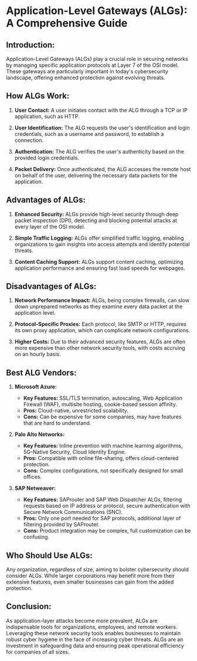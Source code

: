 # Application-Level Gateways (ALGs): A Comprehensive Guide

## Introduction:

Application-Level Gateways (ALGs) play a crucial role in securing networks by managing specific application protocols at Layer 7 of the OSI model. These gateways are particularly important in today's cybersecurity landscape, offering enhanced protection against evolving threats.

## How ALGs Work:

1. **User Contact:** A user initiates contact with the ALG through a TCP or IP application, such as HTTP.

2. **User Identification:** The ALG requests the user's identification and login credentials, such as a username and password, to establish a connection.

3. **Authentication:** The ALG verifies the user's authenticity based on the provided login credentials.

4. **Packet Delivery:** Once authenticated, the ALG accesses the remote host on behalf of the user, delivering the necessary data packets for the application.

## Advantages of ALGs:

1. **Enhanced Security:** ALGs provide high-level security through deep packet inspection (DPI), detecting and blocking potential attacks at every layer of the OSI model.

2. **Simple Traffic Logging:** ALGs offer simplified traffic logging, enabling organizations to gain insights into access attempts and identify potential threats.

3. **Content Caching Support:** ALGs support content caching, optimizing application performance and ensuring fast load speeds for webpages.

## Disadvantages of ALGs:

1. **Network Performance Impact:** ALGs, being complex firewalls, can slow down unprepared networks as they examine every data packet at the application level.

2. **Protocol-Specific Proxies:** Each protocol, like SMTP or HTTP, requires its own proxy application, which can complicate network configurations.

3. **Higher Costs:** Due to their advanced security features, ALGs are often more expensive than other network security tools, with costs accruing on an hourly basis.

## Best ALG Vendors:

1. **Microsoft Azure:**
   - **Key Features:** SSL/TLS termination, autoscaling, Web Application Firewall (WAF), multisite hosting, cookie-based session affinity.
   - **Pros:** Cloud-native, unrestricted scalability.
   - **Cons:** Can be expensive for some companies, may have features that are hard to understand.

2. **Palo Alto Networks:**
   - **Key Features:** Inline prevention with machine learning algorithms, 5G-Native Security, Cloud Identity Engine.
   - **Pros:** Compatible with online file-sharing, offers cloud-centered protection.
   - **Cons:** Complex configurations, not specifically designed for small offices.

3. **SAP Netweaver:**
   - **Key Features:** SAProuter and SAP Web Dispatcher ALGs, filtering requests based on IP address or protocol, secure authentication with Secure Network Communications (SNC).
   - **Pros:** Only one port needed for SAP protocols, additional layer of filtering provided by SAProuter.
   - **Cons:** Product integration may be complex, full customization can be confusing.

## Who Should Use ALGs:

Any organization, regardless of size, aiming to bolster cybersecurity should consider ALGs. While larger corporations may benefit more from their extensive features, even smaller businesses can gain from the added protection.

## Conclusion:

As application-layer attacks become more prevalent, ALGs are indispensable tools for organizations, employees, and remote workers. Leveraging these network security tools enables businesses to maintain robust cyber hygiene in the face of increasing cyber threats. ALGs are an investment in safeguarding data and ensuring peak operational efficiency for companies of all sizes.
